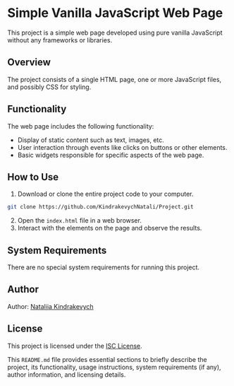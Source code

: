 
# Simple Vanilla JavaScript Web Page

This project is a simple web page developed using pure vanilla JavaScript without any frameworks or libraries.

## Overview

The project consists of a single HTML page, one or more JavaScript files, and possibly CSS for styling.

## Functionality

The web page includes the following functionality:
- Display of static content such as text, images, etc.
- User interaction through events like clicks on buttons or other elements.
- Basic widgets responsible for specific aspects of the web page.

## How to Use

1. Download or clone the entire project code to your computer.
```sh
git clone https://github.com/KindrakevychNatali/Project.git
```
2. Open the `index.html` file in a web browser.
3. Interact with the elements on the page and observe the results.

## System Requirements

There are no special system requirements for running this project.

## Author

Author: [Nataliia Kindrakevych](https://github.com/KindrakevychNatali)

## License

This project is licensed under the [ISC License](link-to-license).


This `README.md` file provides essential sections to briefly describe the project, its functionality, usage instructions, system requirements (if any), author information, and licensing details. 
